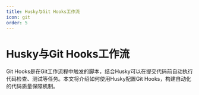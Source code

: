 ```yaml
---
title: Husky与Git Hooks工作流
icon: git
order: 5
---
```


# Husky与Git Hooks工作流

Git Hooks是在Git工作流程中触发的脚本，结合Husky可以在提交代码前自动执行代码检查、测试等任务。本文将介绍如何使用Husky配置Git Hooks，构建自动化的代码质量保障机制。
